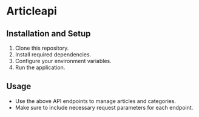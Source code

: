 # Articleapi
## Installation and Setup

1. Clone this repository.
2. Install required dependencies.
3. Configure your environment variables.
4. Run the application.

## Usage

- Use the above API endpoints to manage articles and categories.
- Make sure to include necessary request parameters for each endpoint.


